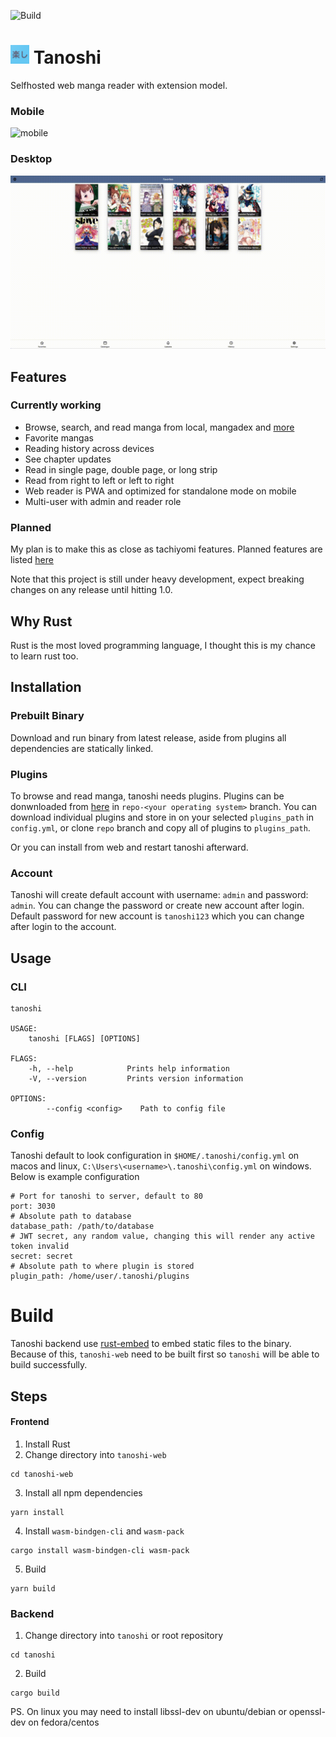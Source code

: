 ![Build](https://github.com/faldez/tanoshi/workflows/Build/badge.svg)

# <img src="tanoshi-web/static/apple-touch-icon.png" alt="" width="30" height=30/> Tanoshi
Selfhosted web manga reader with extension model.

### Mobile
![mobile](screenshots/mobile.gif)

### Desktop
![desktop](screenshots/desktop.gif)


## Features
### Currently working
- Browse, search, and read manga from local, mangadex and [more](https://github.com/fadhlika/tanoshi-extensions)
- Favorite mangas
- Reading history across devices
- See chapter updates
- Read in single page, double page, or long strip
- Read from right to left or left to right
- Web reader is PWA and optimized for standalone mode on mobile
- Multi-user with admin and reader role

### Planned
My plan is to make this as close as tachiyomi features. Planned features are listed [here](https://github.com/faldez/tanoshi/issues?q=is%3Aopen+is%3Aissue+label%3Aenhancement)

Note that this project is still under heavy development, expect breaking changes on any release until hitting 1.0. 

## Why Rust
Rust is the most loved programming language, I thought this is my chance to learn rust too.

## Installation
### Prebuilt Binary
Download and run binary from latest release, aside from plugins all dependencies are statically linked.

### Plugins
To browse and read manga, tanoshi needs plugins. Plugins can be donwnloaded from [here](https://github.com/fadhlika/tanoshi-extensions) in `repo-<your operating system>` branch. 
You can download individual plugins and store in on your selected `plugins_path` in `config.yml`, or clone `repo` branch and copy all of plugins to `plugins_path`.

Or you can install from web and restart tanoshi afterward.

### Account
Tanoshi will create default account with username: `admin` and password: `admin`. You can change the password or create new account after login. Default password for new account is `tanoshi123` which you can change after login to the account.

## Usage
### CLI
```
tanoshi 

USAGE:
    tanoshi [FLAGS] [OPTIONS]

FLAGS:
    -h, --help            Prints help information
    -V, --version         Prints version information

OPTIONS:
        --config <config>    Path to config file
```

### Config
Tanoshi default to look configuration in `$HOME/.tanoshi/config.yml` on macos and linux, `C:\Users\<username>\.tanoshi\config.yml` on windows. Below is example configuration
```
# Port for tanoshi to server, default to 80
port: 3030
# Absolute path to database
database_path: /path/to/database
# JWT secret, any random value, changing this will render any active token invalid
secret: secret
# Absolute path to where plugin is stored
plugin_path: /home/user/.tanoshi/plugins
```

# Build
Tanoshi backend use [rust-embed](https://github.com/pyros2097/rust-embed) to embed static files to the binary. Because of this, `tanoshi-web` need to be built first so `tanoshi` will be able to build successfully.

## Steps
#### Frontend
1. Install Rust
2. Change directory into `tanoshi-web`
```
cd tanoshi-web 
```
3. Install all npm dependencies
```
yarn install
```
4. Install `wasm-bindgen-cli` and `wasm-pack`
```
cargo install wasm-bindgen-cli wasm-pack
```
5. Build
```
yarn build
```

### Backend
1. Change directory into `tanoshi` or root repository
```
cd tanoshi
```
2. Build
```
cargo build
```

PS. On linux you may need to install libssl-dev on ubuntu/debian or openssl-dev on fedora/centos